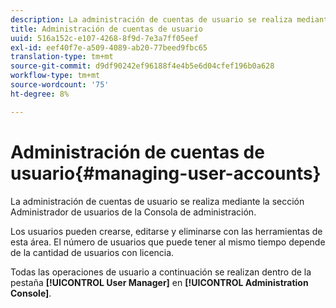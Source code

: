 ```yaml
---
description: La administración de cuentas de usuario se realiza mediante la sección Administrador de usuarios de la Consola de administración.
title: Administración de cuentas de usuario
uuid: 516a152c-e107-4268-8f9d-7e3a7ff05eef
exl-id: eef40f7e-a509-4089-ab20-77beed9fbc65
translation-type: tm+mt
source-git-commit: d9df90242ef96188f4e4b5e6d04cfef196b0a628
workflow-type: tm+mt
source-wordcount: '75'
ht-degree: 8%

---
```


# Administración de cuentas de usuario{#managing-user-accounts}

La administración de cuentas de usuario se realiza mediante la sección Administrador de usuarios de la Consola de administración.

Los usuarios pueden crearse, editarse y eliminarse con las herramientas de esta área. El número de usuarios que puede tener al mismo tiempo depende de la cantidad de usuarios con licencia.

Todas las operaciones de usuario a continuación se realizan dentro de la pestaña **[!UICONTROL User Manager]** en **[!UICONTROL Administration Console]**.
